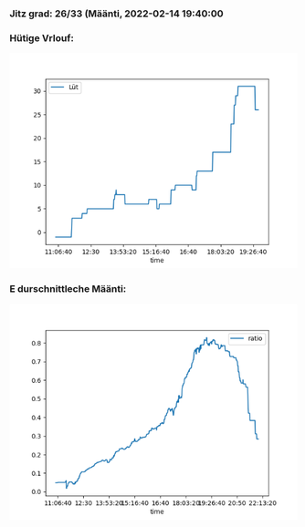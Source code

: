### Jitz grad: 26/33 (Määnti, 2022-02-14 19:40:00

### Hütige Vrlouf:
![Graph](Today.png)

### E durschnittleche Määnti:
![Graph](Määnti.png)